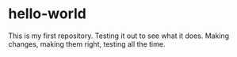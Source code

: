 # hello-world
This is my first repository. Testing it out to see what it does. 
 Making changes, making them right, testing all the time. 
